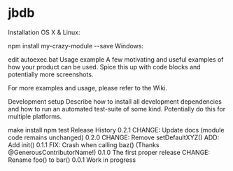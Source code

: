 # jbdb
Installation
OS X & Linux:

npm install my-crazy-module --save
Windows:

edit autoexec.bat
Usage example
A few motivating and useful examples of how your product can be used. Spice this up with code blocks and potentially more screenshots.

For more examples and usage, please refer to the Wiki.

Development setup
Describe how to install all development dependencies and how to run an automated test-suite of some kind. Potentially do this for multiple platforms.

make install
npm test
Release History
0.2.1
CHANGE: Update docs (module code remains unchanged)
0.2.0
CHANGE: Remove setDefaultXYZ()
ADD: Add init()
0.1.1
FIX: Crash when calling baz() (Thanks @GenerousContributorName!)
0.1.0
The first proper release
CHANGE: Rename foo() to bar()
0.0.1
Work in progress
